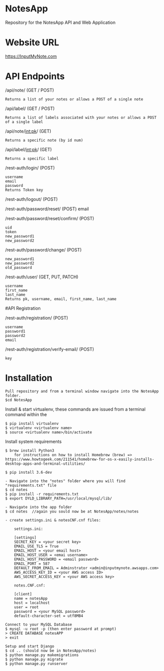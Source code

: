 # NotesApp
Repository for the NotesApp API and Web Application

# Website URL
<https://InputMyNote.com>

# API Endpoints

/api/note/  (GET / POST)

    Returns a list of your notes or allows a POST of a single note
    
/api/label/ (GET / POST) 

    Returns a list of labels associated with your notes or allows a POST of a single label
    
/api/note/<int:pk>/ (GET) 

    Returns a specific note (by id num) 
   
/api/label/<int:pk>/ (GET)

    Returns a specific label
    
/rest-auth/login/ (POST) 

    username
    email
    password
    Returns Token key
    
/rest-auth/logout/ (POST)

/rest-auth/password/reset/ (POST)
    email
    
/rest-auth/password/reset/confirm/ (POST)

    uid
    token
    new_password1
    new_password2

/rest-auth/password/change/ (POST)

    new_password1
    new_password2
    old_password
    
/rest-auth/user/ (GET, PUT, PATCH)

    username
    first_name
    last_name
    Returns pk, username, email, first_name, last_name
    


#API Registration

/rest-auth/registration/ (POST)

    username
    password1
    password2
    email
    
/rest-auth/registration/verify-email/ (POST)

    key
    
# Installation

    Pull repository and from a terminal window navigate into the NotesApp folder.
    $cd NotesApp

Install & start virtualenv, these commands are issued from a terminal command within the 
    
    $ pip install virtualenv
    $ virtualenv <virtualenv name>
    $ source <virtualenv name>/bin/activate
    
Install system requirements

    $ brew install Python3
        for instructions on how to install Homebrew (brew) => https://www.howtogeek.com/211541/homebrew-for-os-x-easily-installs-desktop-apps-and-terminal-utilities/
        
    $ pip install 3.6-dev
    
    - Navigate into the "notes" folder where you will find "requirements.txt" file
    $ cd notes
    $ pip install -r requirements.txt
    $ export DYLD_LIBRARY_PATH=/usr/local/mysql/lib/
    
    - Navigate into the app folder
    $ cd notes  //again you sould now be at NotesApp/notes/notes
    
    - create settings.ini & notesCNF.cnf files:
    
        settings.ini:
        
        [settings]
        SECRET_KEY = <your secret key>
        EMAIL_USE_TLS = True
        EMAIL_HOST = <your email host>
        EMAIL_HOST_USER = <emai username>
        EMAIL_HOST_PASSWORD = <email password>
        EMAIL_PORT = 587
        DEFAULT_FROM_EMAIL = Adminstrator <admin@inputmynote.awsapps.com>
        AWS_ACCESS_KEY_ID = <your AWS access ID>
        AWS_SECRET_ACCESS_KEY = <your AWS access key>
        
        notes.CNF.cnf:
        
        [client]
        name = notesApp
        host = localhost
        user = root
        password = <your MySQL password>
        default-character-set = utf8MB4
    
    Connect to your MySQL Database
    $ mysql -u root -p (then enter password at prompt)
    > CREATE DATABASE notesAPP
    > exit
    
    Setup and start Django 
    $ cd .. (should now be in NotesApp/notes)
    $ python manage.py makemigrations
    $ python manage.py migrate
    $ python manage.py runserver
    

